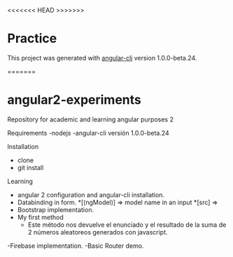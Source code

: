 <<<<<<< HEAD >>>>>>>
# Practice

This project was generated with [angular-cli](https://github.com/angular/angular-cli) version 1.0.0-beta.24.

=======
# angular2-experiments
 Repository for academic and learning angular purposes 2

Requirements
-nodejs
-angular-cli versión 1.0.0-beta.24

Installation
- clone
- git install 

Learning
- angular 2 configuration and angular-cli installation. 
- Databinding in form. 
    *[(ngModel)]  => model name in an input 
    *[src] => 
- Bootstrap implementation. 
- My first method  
    * Este método nos devuelve el enunciado y el resultado de la suma de 2 números aleatoreos generados con javascript.

-Firebase implementation.
-Basic Router demo.


    